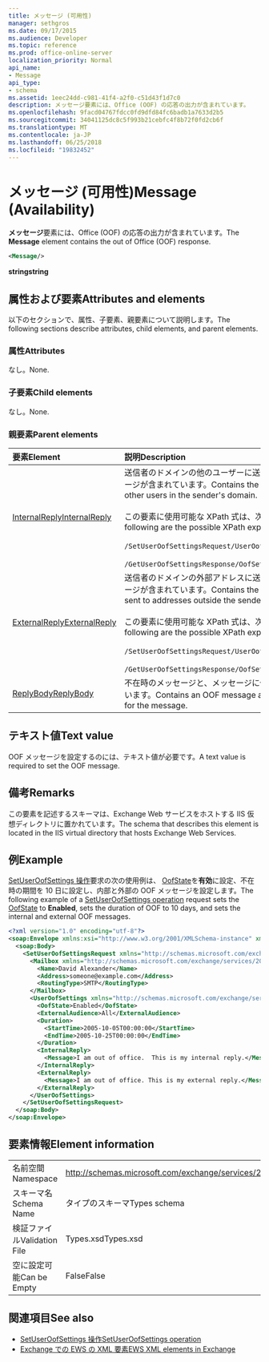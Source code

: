 ```yaml
---
title: メッセージ (可用性)
manager: sethgros
ms.date: 09/17/2015
ms.audience: Developer
ms.topic: reference
ms.prod: office-online-server
localization_priority: Normal
api_name:
- Message
api_type:
- schema
ms.assetid: 1eec24dd-c981-41f4-a2f0-c51d43f1d7c0
description: メッセージ要素には、Office (OOF) の応答の出力が含まれています。
ms.openlocfilehash: 9facd04767fdcc0fd9dfd84fc6badb1a7633d2b5
ms.sourcegitcommit: 34041125dc8c5f993b21cebfc4f8b72f0fd2cb6f
ms.translationtype: MT
ms.contentlocale: ja-JP
ms.lasthandoff: 06/25/2018
ms.locfileid: "19832452"
---
```

# <a name="message-availability"></a><span data-ttu-id="70169-103">メッセージ (可用性)</span><span class="sxs-lookup"><span data-stu-id="70169-103">Message (Availability)</span></span>

<span data-ttu-id="70169-104">**メッセージ**要素には、Office (OOF) の応答の出力が含まれています。</span><span class="sxs-lookup"><span data-stu-id="70169-104">The **Message** element contains the out of Office (OOF) response.</span></span> 
  
```xml
<Message/> 
```

 <span data-ttu-id="70169-105">**string**</span><span class="sxs-lookup"><span data-stu-id="70169-105">**string**</span></span>
## <a name="attributes-and-elements"></a><span data-ttu-id="70169-106">属性および要素</span><span class="sxs-lookup"><span data-stu-id="70169-106">Attributes and elements</span></span>

<span data-ttu-id="70169-107">以下のセクションで、属性、子要素、親要素について説明します。</span><span class="sxs-lookup"><span data-stu-id="70169-107">The following sections describe attributes, child elements, and parent elements.</span></span>
  
### <a name="attributes"></a><span data-ttu-id="70169-108">属性</span><span class="sxs-lookup"><span data-stu-id="70169-108">Attributes</span></span>

<span data-ttu-id="70169-109">なし。</span><span class="sxs-lookup"><span data-stu-id="70169-109">None.</span></span>
  
### <a name="child-elements"></a><span data-ttu-id="70169-110">子要素</span><span class="sxs-lookup"><span data-stu-id="70169-110">Child elements</span></span>

<span data-ttu-id="70169-111">なし。</span><span class="sxs-lookup"><span data-stu-id="70169-111">None.</span></span>
  
### <a name="parent-elements"></a><span data-ttu-id="70169-112">親要素</span><span class="sxs-lookup"><span data-stu-id="70169-112">Parent elements</span></span>

|<span data-ttu-id="70169-113">**要素**</span><span class="sxs-lookup"><span data-stu-id="70169-113">**Element**</span></span>|<span data-ttu-id="70169-114">**説明**</span><span class="sxs-lookup"><span data-stu-id="70169-114">**Description**</span></span>|
|:-----|:-----|
|[<span data-ttu-id="70169-115">InternalReply</span><span class="sxs-lookup"><span data-stu-id="70169-115">InternalReply</span></span>](internalreply.md) <br/> | <span data-ttu-id="70169-116">送信者のドメインの他のユーザーに送信される不在時のメッセージが含まれています。</span><span class="sxs-lookup"><span data-stu-id="70169-116">Contains the OOF message sent to other users in the sender's domain.</span></span> <br/> <br/>  <span data-ttu-id="70169-117">この要素に使用可能な XPath 式は、次のように。</span><span class="sxs-lookup"><span data-stu-id="70169-117">The following are the possible XPath expressions to this element:</span></span> <br/> <br/>  `/SetUserOofSettingsRequest/UserOofSettings/InternalReply` <br/><br/>  `/GetUserOofSettingsResponse/OofSettings/InternalReply` <br/> |
|[<span data-ttu-id="70169-118">ExternalReply</span><span class="sxs-lookup"><span data-stu-id="70169-118">ExternalReply</span></span>](externalreply.md) <br/> | <span data-ttu-id="70169-119">送信者のドメインの外部アドレスに送信される不在時のメッセージが含まれています。</span><span class="sxs-lookup"><span data-stu-id="70169-119">Contains the OOF message that is sent to addresses outside the sender's domain.</span></span>  <br/> <br/> <span data-ttu-id="70169-120">この要素に使用可能な XPath 式は、次のように。</span><span class="sxs-lookup"><span data-stu-id="70169-120">The following are the possible XPath expressions to this element:</span></span>  <br/><br/>  `/SetUserOofSettingsRequest/UserOofSettings/ExternalReply` <br/><br/>  `/GetUserOofSettingsResponse/OofSettings/ExternalReply` <br/> |
|[<span data-ttu-id="70169-121">ReplyBody</span><span class="sxs-lookup"><span data-stu-id="70169-121">ReplyBody</span></span>](replybody.md) <br/> |<span data-ttu-id="70169-122">不在時のメッセージと、メッセージに使用する言語が含まれています。</span><span class="sxs-lookup"><span data-stu-id="70169-122">Contains an OOF message and the language used for the message.</span></span>  <br/> |
   
## <a name="text-value"></a><span data-ttu-id="70169-123">テキスト値</span><span class="sxs-lookup"><span data-stu-id="70169-123">Text value</span></span>

<span data-ttu-id="70169-124">OOF メッセージを設定するのには、テキスト値が必要です。</span><span class="sxs-lookup"><span data-stu-id="70169-124">A text value is required to set the OOF message.</span></span>
  
## <a name="remarks"></a><span data-ttu-id="70169-125">備考</span><span class="sxs-lookup"><span data-stu-id="70169-125">Remarks</span></span>

<span data-ttu-id="70169-126">この要素を記述するスキーマは、Exchange Web サービスをホストする IIS 仮想ディレクトリに置かれています。</span><span class="sxs-lookup"><span data-stu-id="70169-126">The schema that describes this element is located in the IIS virtual directory that hosts Exchange Web Services.</span></span>
  
## <a name="example"></a><span data-ttu-id="70169-127">例</span><span class="sxs-lookup"><span data-stu-id="70169-127">Example</span></span>

<span data-ttu-id="70169-128">[SetUserOofSettings 操作](setuseroofsettings-operation.md)要求の次の使用例は、 [OofState](oofstate.md)を**有効**に設定、不在時の期間を 10 日に設定し、内部と外部の OOF メッセージを設定します。</span><span class="sxs-lookup"><span data-stu-id="70169-128">The following example of a [SetUserOofSettings operation](setuseroofsettings-operation.md) request sets the [OofState](oofstate.md) to **Enabled**, sets the duration of OOF to 10 days, and sets the internal and external OOF messages.</span></span>
  
```XML
<?xml version="1.0" encoding="utf-8"?>
<soap:Envelope xmlns:xsi="http://www.w3.org/2001/XMLSchema-instance" xmlns:xsd="http://www.w3.org/2001/XMLSchema" xmlns:soap="http://schemas.xmlsoap.org/soap/envelope/">
  <soap:Body>
    <SetUserOofSettingsRequest xmlns="http://schemas.microsoft.com/exchange/services/2006/messages">
      <Mailbox xmlns="http://schemas.microsoft.com/exchange/services/2006/types">
        <Name>David Alexander</Name>
        <Address>someone@example.com</Address>
        <RoutingType>SMTP</RoutingType>
      </Mailbox>
      <UserOofSettings xmlns="http://schemas.microsoft.com/exchange/services/2006/types">
        <OofState>Enabled</OofState>
        <ExternalAudience>All</ExternalAudience>
        <Duration>
          <StartTime>2005-10-05T00:00:00</StartTime>
          <EndTime>2005-10-25T00:00:00</EndTime>
        </Duration>
        <InternalReply>
          <Message>I am out of office.  This is my internal reply.</Message>
        </InternalReply>
        <ExternalReply>
          <Message>I am out of office. This is my external reply.</Message>
        </ExternalReply>
      </UserOofSettings>
    </SetUserOofSettingsRequest>
  </soap:Body>
</soap:Envelope>
```

## <a name="element-information"></a><span data-ttu-id="70169-129">要素情報</span><span class="sxs-lookup"><span data-stu-id="70169-129">Element information</span></span>

|||
|:-----|:-----|
|<span data-ttu-id="70169-130">名前空間</span><span class="sxs-lookup"><span data-stu-id="70169-130">Namespace</span></span>  <br/> |http://schemas.microsoft.com/exchange/services/2006/types  <br/> |
|<span data-ttu-id="70169-131">スキーマ名</span><span class="sxs-lookup"><span data-stu-id="70169-131">Schema Name</span></span>  <br/> |<span data-ttu-id="70169-132">タイプのスキーマ</span><span class="sxs-lookup"><span data-stu-id="70169-132">Types schema</span></span>  <br/> |
|<span data-ttu-id="70169-133">検証ファイル</span><span class="sxs-lookup"><span data-stu-id="70169-133">Validation File</span></span>  <br/> |<span data-ttu-id="70169-134">Types.xsd</span><span class="sxs-lookup"><span data-stu-id="70169-134">Types.xsd</span></span>  <br/> |
|<span data-ttu-id="70169-135">空に設定可能</span><span class="sxs-lookup"><span data-stu-id="70169-135">Can be Empty</span></span>  <br/> |<span data-ttu-id="70169-136">False</span><span class="sxs-lookup"><span data-stu-id="70169-136">False</span></span>  <br/> |
   
## <a name="see-also"></a><span data-ttu-id="70169-137">関連項目</span><span class="sxs-lookup"><span data-stu-id="70169-137">See also</span></span>

- [<span data-ttu-id="70169-138">SetUserOofSettings 操作</span><span class="sxs-lookup"><span data-stu-id="70169-138">SetUserOofSettings operation</span></span>](setuseroofsettings-operation.md)
- [<span data-ttu-id="70169-139">Exchange での EWS の XML 要素</span><span class="sxs-lookup"><span data-stu-id="70169-139">EWS XML elements in Exchange</span></span>](ews-xml-elements-in-exchange.md)

